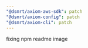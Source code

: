 ```yaml
---
"@dsmrt/axiom-aws-sdk": patch
"@dsmrt/axiom-config": patch
"@dsmrt/axiom-cli": patch
---
```


fixing npm readme image
